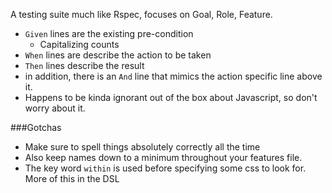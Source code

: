 A testing suite much like Rspec, focuses on Goal, Role, Feature.

* `Given` lines are the existing pre-condition
  * Capitalizing counts
* `When` lines are describe the action to be taken
* `Then` lines describe the result
* in addition, there is an `And` line that mimics the action specific line above it.
* Happens to be kinda ignorant out of the box about Javascript, so don't worry about it.

###Gotchas

* Make sure to spell things absolutely correctly all the time
* Also keep names down to a minimum throughout your features file.
* The key word `within` is used before specifying some css to look for. More of this in the DSL